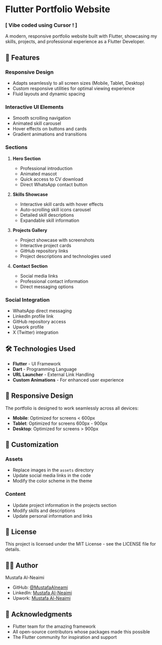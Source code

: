 # Flutter Portfolio Website
### [ Vibe coded using Cursor ! ]
A modern, responsive portfolio website built with Flutter, showcasing my skills, projects, and professional experience as a Flutter Developer.

## 🌟 Features

### Responsive Design
- Adapts seamlessly to all screen sizes (Mobile, Tablet, Desktop)
- Custom responsive utilities for optimal viewing experience
- Fluid layouts and dynamic spacing

### Interactive UI Elements
- Smooth scrolling navigation
- Animated skill carousel
- Hover effects on buttons and cards
- Gradient animations and transitions

### Sections
1. **Hero Section**
   - Professional introduction
   - Animated mascot
   - Quick access to CV download
   - Direct WhatsApp contact button

2. **Skills Showcase**
   - Interactive skill cards with hover effects
   - Auto-scrolling skill icons carousel
   - Detailed skill descriptions
   - Expandable skill information

3. **Projects Gallery**
   - Project showcase with screenshots
   - Interactive project cards
   - GitHub repository links
   - Project descriptions and technologies used

4. **Contact Section**
   - Social media links
   - Professional contact information
   - Direct messaging options

### Social Integration
- WhatsApp direct messaging
- LinkedIn profile link
- GitHub repository access
- Upwork profile
- X (Twitter) integration

## 🛠️ Technologies Used

- **Flutter** - UI Framework
- **Dart** - Programming Language
- **URL Launcher** - External Link Handling
- **Custom Animations** - For enhanced user experience


## 📱 Responsive Design

The portfolio is designed to work seamlessly across all devices:
- **Mobile**: Optimized for screens < 600px
- **Tablet**: Optimized for screens 600px - 900px
- **Desktop**: Optimized for screens > 900px

## 🎨 Customization

### Assets
- Replace images in the `assets` directory
- Update social media links in the code
- Modify the color scheme in the theme

### Content
- Update project information in the projects section
- Modify skills and descriptions
- Update personal information and links


## 📄 License

This project is licensed under the MIT License - see the LICENSE file for details.

## 👨‍💻 Author

Mustafa Al-Neaimi
- GitHub: [@MustafaAlneami](https://github.com/MustafaAlneami)
- LinkedIn: [Mustafa Al-Neaimi](https://www.linkedin.com/in/mustafa-al-neaimi/)
- Upwork: [Mustafa Al-Neaimi](https://www.upwork.com/freelancers/~0141dd50bdd8185b62)

## 🙏 Acknowledgments

- Flutter team for the amazing framework
- All open-source contributors whose packages made this possible
- The Flutter community for inspiration and support
